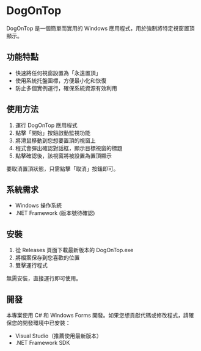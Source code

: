 # DogOnTop

DogOnTop 是一個簡單而實用的 Windows 應用程式，用於強制將特定視窗置頂顯示。

## 功能特點

- 快速將任何視窗設置為「永遠置頂」
- 使用系統托盤圖標，方便最小化和恢復
- 防止多個實例運行，確保系統資源有效利用

## 使用方法

1. 運行 DogOnTop 應用程式
2. 點擊「開始」按鈕啟動監視功能
3. 將滑鼠移動到您想要置頂的視窗上
4. 程式會彈出確認對話框，顯示目標視窗的標題
5. 點擊確認後，該視窗將被設置為置頂顯示

要取消置頂狀態，只需點擊「取消」按鈕即可。

## 系統需求

- Windows 操作系統
- .NET Framework (版本號待確認)

## 安裝

1. 從 Releases 頁面下載最新版本的 DogOnTop.exe
2. 將檔案保存到您喜歡的位置
3. 雙擊運行程式

無需安裝，直接運行即可使用。

## 開發

本專案使用 C# 和 Windows Forms 開發。如果您想貢獻代碼或修改程式，請確保您的開發環境中已安裝：

- Visual Studio（推薦使用最新版本）
- .NET Framework SDK
